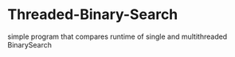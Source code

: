 # Threaded-Binary-Search
simple program that compares runtime of single and multithreaded BinarySearch
